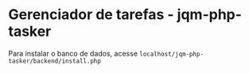 # Gerenciador de tarefas - jqm-php-tasker

Para instalar o banco de dados, acesse `localhost/jqm-php-tasker/backend/install.php`
